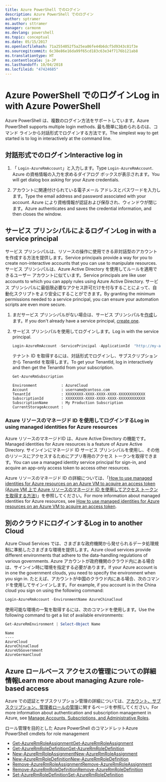 ```yaml
---
title: Azure PowerShell でのログイン
description: Azure PowerShell でのログイン
author: sptramer
ms.author: sttramer
manager: carmonm
ms.devlang: powershell
ms.topic: conceptual
ms.date: 05/15/2017
ms.openlocfilehash: 71a2554052f5a25ea86fe44b6dcf5d9343c81f3e
ms.sourcegitcommit: 6c38e86e16da99f65cd183c63e34f7176b121ab8
ms.translationtype: HT
ms.contentlocale: ja-JP
ms.lasthandoff: 10/04/2018
ms.locfileid: "47424685"
---
```

# <a name="log-in-with-azure-powershell"></a><span data-ttu-id="ddb64-103">Azure PowerShell でのログイン</span><span class="sxs-lookup"><span data-stu-id="ddb64-103">Log in with Azure PowerShell</span></span>

<span data-ttu-id="ddb64-104">Azure PowerShell は、複数のログイン方法をサポートしています。</span><span class="sxs-lookup"><span data-stu-id="ddb64-104">Azure PowerShell supports multiple login methods.</span></span> <span data-ttu-id="ddb64-105">最も簡単に始められるのは、コマンド ラインから対話形式でログインする方法です。</span><span class="sxs-lookup"><span data-stu-id="ddb64-105">The simplest way to get started is to log in interactively at the command line.</span></span>

## <a name="interactive-log-in"></a><span data-ttu-id="ddb64-106">対話形式でのログイン</span><span class="sxs-lookup"><span data-stu-id="ddb64-106">Interactive log in</span></span>

1. <span data-ttu-id="ddb64-107">「 `Login-AzureRmAccount`」と入力します。</span><span class="sxs-lookup"><span data-stu-id="ddb64-107">Type `Login-AzureRmAccount`.</span></span> <span data-ttu-id="ddb64-108">Azure の資格情報の入力を求めるダイアログ ボックスが表示されます。</span><span class="sxs-lookup"><span data-stu-id="ddb64-108">You will get dialog box asking for your Azure credentials.</span></span>

2. <span data-ttu-id="ddb64-109">アカウントに関連付けられている電子メール アドレスとパスワードを入力します。</span><span class="sxs-lookup"><span data-stu-id="ddb64-109">Type the email address and password associated with your account.</span></span> <span data-ttu-id="ddb64-110">Azure により資格情報が認証および保存され、ウィンドウが閉じます。</span><span class="sxs-lookup"><span data-stu-id="ddb64-110">Azure authenticates and saves the credential information, and then closes the window.</span></span>

## <a name="log-in-with-a-service-principal"></a><span data-ttu-id="ddb64-111">サービス プリンシパルによるログイン</span><span class="sxs-lookup"><span data-stu-id="ddb64-111">Log in with a service principal</span></span>

<span data-ttu-id="ddb64-112">サービス プリンシパルは、リソースの操作に使用できる非対話型のアカウントを作成する方法を提供します。</span><span class="sxs-lookup"><span data-stu-id="ddb64-112">Service principals provide a way for you to create non-interactive accounts that you can use to manipulate resources.</span></span> <span data-ttu-id="ddb64-113">サービス プリンシパルは、Azure Active Directory を使用してルールを適用できるユーザー アカウントに似ています。</span><span class="sxs-lookup"><span data-stu-id="ddb64-113">Service principals are like user accounts to which you can apply rules using Azure Active Directory.</span></span> <span data-ttu-id="ddb64-114">サービス プリンシパルに最低限必要なアクセス許可だけを付与することによって、自動化スクリプトをより安全にすることができます。</span><span class="sxs-lookup"><span data-stu-id="ddb64-114">By granting the minimum permissions needed to a service principal, you can ensure your automation scripts are even more secure.</span></span>

1. <span data-ttu-id="ddb64-115">まだサービス プリンシパルがない場合は、サービス プリンシパルを[作成](create-azure-service-principal-azureps.md)します。</span><span class="sxs-lookup"><span data-stu-id="ddb64-115">If you don't already have a service principal, [create one](create-azure-service-principal-azureps.md).</span></span>

2. <span data-ttu-id="ddb64-116">サービス プリンシパルを使用してログインします。</span><span class="sxs-lookup"><span data-stu-id="ddb64-116">Log in with the service principal.</span></span>

    ```powershell
    Login-AzureRmAccount -ServicePrincipal -ApplicationId  "http://my-app" -Credential $pscredential -TenantId $tenantid
    ```

    <span data-ttu-id="ddb64-117">テナント ID を取得するには、対話形式でログインし、サブスクリプションから TenantId を取得します。</span><span class="sxs-lookup"><span data-stu-id="ddb64-117">To get your TenantId, log in interactively and then get the TenantId from your subscription.</span></span>

    ```powershell
    Get-AzureRmSubscription
    ```

    ```output
    Environment           : AzureCloud
    Account               : username@contoso.com
    TenantId              : XXXXXXXX-XXXX-XXXX-XXXX-XXXXXXXXXXXX
    SubscriptionId        : XXXXXXXX-XXXX-XXXX-XXXX-XXXXXXXXXXXX
    SubscriptionName      : My Production Subscription
    CurrentStorageAccount :
    ```

### <a name="log-in-using-managed-identities-for-azure-resources"></a><span data-ttu-id="ddb64-118">Azure リソースのマネージド ID を使用してログインする</span><span class="sxs-lookup"><span data-stu-id="ddb64-118">Log in using managed identities for Azure resources</span></span>

<span data-ttu-id="ddb64-119">Azure リソースのマネージドID は、Azure Active Directory の機能です。</span><span class="sxs-lookup"><span data-stu-id="ddb64-119">Managed identities for Azure resources is a feature of Azure Active Directory.</span></span> <span data-ttu-id="ddb64-120">サインインにマネージド ID サービス プリンシパルを使用し、その他のリソースにアクセスするためにアプリ専用のアクセス トークンを取得できます。</span><span class="sxs-lookup"><span data-stu-id="ddb64-120">You can use a managed identity service principal for sign-in, and acquire an app-only access token to access other resources.</span></span>

<span data-ttu-id="ddb64-121">Azure リソースのマネージド ID の詳細については、「[How to use managed identities for Azure resources on an Azure VM to acquire an access token (Azure VM 上で Azure リソースのマネージド ID を使用してアクセス トークンを取得する方法)](/azure/active-directory/managed-identities-azure-resources/how-to-use-vm-token)」を参照してください。</span><span class="sxs-lookup"><span data-stu-id="ddb64-121">For more information about managed identities for Azure resources, see [How to use managed identities for Azure resources on an Azure VM to acquire an access token](/azure/active-directory/managed-identities-azure-resources/how-to-use-vm-token).</span></span>

## <a name="log-in-to-another-cloud"></a><span data-ttu-id="ddb64-122">別のクラウドにログインする</span><span class="sxs-lookup"><span data-stu-id="ddb64-122">Log in to another Cloud</span></span>

<span data-ttu-id="ddb64-123">Azure Cloud Services では、さまざまな政府機関から発せられるデータ処理規制に準拠したさまざまな環境を提供します。</span><span class="sxs-lookup"><span data-stu-id="ddb64-123">Azure cloud services provide different environments that adhere to the data-handling regulations of various governments.</span></span> <span data-ttu-id="ddb64-124">Azure アカウントが政府機関のクラウド内にある場合は、サインイン時に環境を指定する必要があります。</span><span class="sxs-lookup"><span data-stu-id="ddb64-124">If your Azure account is in one the government clouds, you need to specify the environment when you sign in.</span></span> <span data-ttu-id="ddb64-125">たとえば、アカウントが中国のクラウド内にある場合、次のコマンドを使用してサインインします。</span><span class="sxs-lookup"><span data-stu-id="ddb64-125">For example, if you account is in the China cloud you sign on using the following command:</span></span>

```powershell
Login-AzureRmAccount -EnvironmentName AzureChinaCloud
```

<span data-ttu-id="ddb64-126">使用可能な環境の一覧を取得するには、次のコマンドを使用します。</span><span class="sxs-lookup"><span data-stu-id="ddb64-126">Use the following command to get a list of available environments:</span></span>

```powershell
Get-AzureRmEnvironment | Select-Object Name
```

```output
Name
----
AzureCloud
AzureChinaCloud
AzureUSGovernment
AzureGermanCloud
```

## <a name="learn-more-about-managing-azure-role-based-access"></a><span data-ttu-id="ddb64-127">Azure ロールベース アクセスの管理についての詳細情報</span><span class="sxs-lookup"><span data-stu-id="ddb64-127">Learn more about managing Azure role-based access</span></span>

<span data-ttu-id="ddb64-128">Azure での認証とサブスクリプション管理の詳細については、[アカウント、サブスクリプション、管理者ロールの管理](/azure/active-directory/role-based-access-control-configure)に関するページを参照してください。</span><span class="sxs-lookup"><span data-stu-id="ddb64-128">For more information about authentication and subscription management in Azure, see [Manage Accounts, Subscriptions, and Administrative Roles](/azure/active-directory/role-based-access-control-configure).</span></span>

<span data-ttu-id="ddb64-129">ロール管理を目的とした Azure PowerShell のコマンドレット</span><span class="sxs-lookup"><span data-stu-id="ddb64-129">Azure PowerShell cmdlets for role management</span></span>

* [<span data-ttu-id="ddb64-130">Get-AzureRmRoleAssignment</span><span class="sxs-lookup"><span data-stu-id="ddb64-130">Get-AzureRmRoleAssignment</span></span>](/powershell/module/AzureRM.Resources/Get-AzureRmRoleAssignment)
* [<span data-ttu-id="ddb64-131">Get-AzureRmRoleDefinition</span><span class="sxs-lookup"><span data-stu-id="ddb64-131">Get-AzureRmRoleDefinition</span></span>](/powershell/module/AzureRM.Resources/Get-AzureRmRoleDefinition)
* [<span data-ttu-id="ddb64-132">New-AzureRmRoleAssignment</span><span class="sxs-lookup"><span data-stu-id="ddb64-132">New-AzureRmRoleAssignment</span></span>](/powershell/module/AzureRM.Resources/New-AzureRmRoleAssignment)
* [<span data-ttu-id="ddb64-133">New-AzureRmRoleDefinition</span><span class="sxs-lookup"><span data-stu-id="ddb64-133">New-AzureRmRoleDefinition</span></span>](/powershell/module/AzureRM.Resources/New-AzureRmRoleDefinition)
* [<span data-ttu-id="ddb64-134">Remove-AzureRmRoleAssignment</span><span class="sxs-lookup"><span data-stu-id="ddb64-134">Remove-AzureRmRoleAssignment</span></span>](/powershell/module/AzureRM.Resources/Remove-AzureRmRoleAssignment)
* [<span data-ttu-id="ddb64-135">Remove-AzureRmRoleDefinition</span><span class="sxs-lookup"><span data-stu-id="ddb64-135">Remove-AzureRmRoleDefinition</span></span>](/powershell/module/AzureRM.Resources/Remove-AzureRmRoleDefinition)
* [<span data-ttu-id="ddb64-136">Set-AzureRmRoleDefinition</span><span class="sxs-lookup"><span data-stu-id="ddb64-136">Set-AzureRmRoleDefinition</span></span>](/powershell/moduel/AzureRM.Resources/Set-AzureRmRoleDefinition)
